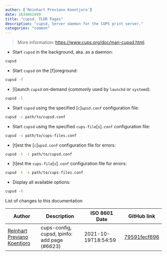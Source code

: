 ```yaml
---
author: ['Reinhart Previano Koentjoro']
date: 1634662499
title: "cupsd, TLDR Pages"
description: "cupsd, Server daemon for the CUPS print server."
categories: "common"
---
```

> More information: <https://www.cups.org/doc/man-cupsd.html>.

- Start `cupsd` in the background, aka. as a daemon:

```bash
cupsd
```

- Start `cupsd` on the [f]oreground:

```bash
cupsd -f
```

- [l]aunch `cupsd` on-demand (commonly used by `launchd` or `systemd`):

```bash
cupsd -l
```

- Start `cupsd` using the specified [`c`]`upsd.conf` configuration file:

```bash
cupsd -c path/to/cupsd.conf
```

- Start `cupsd` using the specified `cups-file`[`s`]`.conf` configuration file:

```bash
cupsd -s path/to/cups-files.conf
```

- [t]est the [`c`]`upsd.conf` configuration file for errors:

```bash
cupsd -t -c path/to/cupsd.conf
```

- [t]est the `cups-file`[`s`]`.conf` configuration file for errors:

```bash
cupsd -t -s path/to/cups-files.conf
```

- Display all available options:

```bash
cupsd -h
```
List of changes to this documentation


Author | Description | ISO 8601 Date | GitHub link
------|-----|-----|-----
[Reinhart Previano Koentjoro](mailto:reinhart_previano@yahoo.com) | cups-config, cupsd, lpinfo: add page (#6623) | 2021-10-19T18:54:59 | [79591fecf696](https://github.com/tldr-pages/tldr/commit/79591fecf696bb2c72db053431f3db6f62bf9231)

